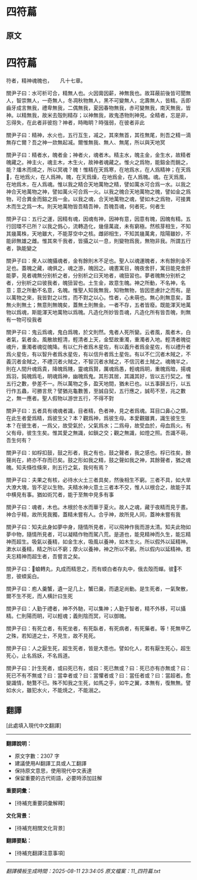 # 四符萹

## 原文

# 四符萹

符者，精神魂魄也，　　凡十七章。

關尹子曰：水可析可合，精無人也。火因膏因薪，神無我也。故耳蔽前後皆可聞無人，智崇無人，一奇無人，冬凋秋物無人，黑不可變無人，北壽無人，皆精。舌即齒牙成言無我，禮卑無我，二偶無我，夏因春物無我，赤可變無我，南天無我，皆神。以精無我，故米去殻則精存；以神無我，故鬼憑物則神見。全精者，忘是非，忘得失，在此者非彼抱？神者，時晦眀？時强弱，在彼者非此

關尹子曰：精神，水火也，五行互生，㓕之，其來無首，其徃無尾，則吾之精一滴無存亡爾？吾之神一欻無起㓕。爾惟無我、無人、無尾，所以與天地冥

關尹子曰：精者水，魄者金；神者火，魂者木。精主水，魄主金，金生水，故精者魄藏之。神主火，魂主木，木生火，故神者魂藏之。惟火之爲物，能鎔金而銷之，能？燔木而燒之，所以冥魂？魄！惟精在天爲寒，在地爲水，在人爲精神；在天爲𤍠，在地爲火，在人爲神。魄，在天爲燥，在地爲金，在人爲魄。魂。在天爲風，在地爲木，在人爲魂。惟以我之精合天地萬物之精，譬如萬水可合爲一水。以我之神合天地萬物之神，譬如萬火可合爲一火。以我之魄合天地萬物之魄，譬如金之爲物，可合異金而鎔之爲一金。以我之魂，合天地萬物之魂，譬如木之爲物，可接異木而生之爲一木。則天地萬物皆吾精吾神，吾魄吾魂，何者死，何者生

關尹子曰：五行之運，因精有魂，因魂有神，因神有意，因意有魄，因魄有精。五行回環不已所？以我之僞心，流轉造化，㡬億萬𡻕，未有窮極。然核芽相生，不知其㡬萬株，天地雖大，不能芽空中之核。雌卵相生，不知其㡬萬禽，陰陽雖妙，不能卵無雄之雌。惟其來千我者，皆攝之以一息，則變物爲我，無物非我。所謂五行者，孰能變之

關尹子曰：衆人以魄攝魂者，金有餘則木不足也。聖人以魂運魄者，木有餘則金不足也。蓋魄之藏，魂俱之，魂之游，魄因之。魂晝寓目，魄夜舍肝，寓目能見舍肝能夢，見者魂無分别析之者，分别析之曰天地者，魂狃習也。夢者魄無分别析之者，分别析之曰彼我者，魄狃習也。土生金，故意生魄。神之所動，不名神，名意；意之所動不名意，名魄。惟聖人知我無我，知物無物，皆因思慮計之而有。是以萬物之來，我皆對之以性，而不對之以心。性者，心未萌也。無心則無意矣，蓋無火則無土；無意則無魄矣，蓋無土則無金。一者不存，五者皆廢。既能渾天地萬物以爲魂，斯能渾天地萬物以爲魄。凡造化所妙皆吾魂，凡造化所有皆吾魄，則無有一物可役我者

關尹子曰：鬼云爲魂，鬼白爲魄，於文則然。鬼者人死所變。云者風，風者木，白者氣，氣者金。風散故輕清，輕清者上天，金堅故重濁，重濁者入地。輕清者魄從魂升，重濁者魂從魄降。有以仁升者爲木星佐，有以義升者爲金星佐，有以禮升者爲火星佐，有以智升者爲水星佐，有以信升者爲土星佐。有以不仁沉者木賊之，不義沉者金賊之，不禮沉者火賊之，不智沉者水賊之，不信沉者土賊之。魂魄半之，則在人間升魂爲貴，降魄爲賤，靈魂爲賢，厲魂爲愚，輕魂爲眀，重魄爲暗，揚魂爲羽，鈍魄爲毛，眀魂爲神，幽魄爲鬼。其形其居，其識其好，皆以五行契之。惟五行之數，參差不一。所以萬物之多，盈天地間，猶未已也。以五事歸五行，以五行作五蟲，可勝言㢤？譬猶兆龜數蓍，至誠自契，五行應之，誠苟不至，兆之數之，無一應者。聖人假物以游世五行，不得不對

關尹子曰：五者具有魂魂者識，目者精，色者神，見之者爲魂。耳目口鼻心之類，在此生者愛爲精，爲彼生父？本？觀爲神，爲彼生母。本愛觀雖異，識生彼生生本？在彼生者，一爲父，故受氣於，父氣爲水；二爲母，故受血於，母血爲火。有父有母，彼生生矣。惟其愛之無識，如鎖之交；觀之無識，如燈之照。吾識不萌，吾生何有？

關尹子曰：如桴扣鼓，鼓之形者，我之有也，鼓之聲者，我之感也。桴已徃矣，餘聲尚在，終亦不存而已矣。鼓之形如我之精，鼓之聲如我之神，其餘聲者，猶之魂魄。知夫倏徃倏來，則五行之氣，我何有焉？

關尹子曰：夫果之有核，必待水火土三者具矣，然後相生不窮。三者不具，如大旱大潦大塊，皆不足以生物。夫精水神火意土三者本不交，惟人以根合之，故能于其中横見有事。猶如術咒者，能于至無中見多有事

關尹子曰：魂者，木也。木根於冬水而華于夏火。故人之魂，藏于夜精而見于晝。神合乎精，故所見我獨，蓋精未嘗有人。合乎神，故所見人同，蓋神未嘗有我

關尹子曰：知夫此身如夢中身，隨情所見者，可以飛神作我而游太清。知夫此物如夢中物，隨情所見者，可以凝精作物而駕八荒。是道也，能見精神而久生，能忘精神而超生。吸氣以養精，如金生水，吸風以養神，如木生火。所以假外以延精神。漱水以養精，精之所以不窮；摩火以養神，神之所以不窮。所以假内以延精神。若夫忘精神而超生者，吾嘗言之矣。

關尹子曰：𧏙蜋轉丸，丸成而精思之，而有蝡白者存丸中，俄去殻而蟬。彼𧏙不思，彼蝡奚白。

關尹子曰：庖人羹蟹，遺一足几上，蟹已羹，而遺足尚動。是生死者，一氣聚散，爾不生不死，而人横計曰生死

關尹子曰：人勤于禮者，神不外馳，可以集神；人勤于智者，精不外移，可以攝精。仁則陽而眀，可以輕魂；義則陰而冥，可以御魄。

關尹子曰：有死立者，有死坐者，有死臥者，有死病者，有死藥者。等！死無甲乙之殊，若知道之士，不見生，故不見死。

關尹子曰：人之厭生死，超生死者，皆是大患也。譬如化人，若有厭生死心，超生死心，止名爲妖，不名爲道。

關尹子曰：計生死者，或曰死已有，或曰：死已無或？曰：死已亦有亦無或？曰：死已不有不無或？曰：當幸者或？曰：當懼者或？曰：當任者或？曰：當超者。愈變識情，馳鶩不已。殊不知我之生死，如馬之手，如牛之翼，本無有，復無無。譬如水火，雖犯水火，不能焼之，不能溺之。

## 翻譯

[此處填入現代中文翻譯]

---

**翻譯說明：**
- 原文字數：2307 字
- 建議使用AI翻譯工具或人工翻譯
- 保持原文意思，使用現代中文表達
- 保留重要的古代術語，必要時添加註解

**重要詞彙：**
- [待補充重要詞彙解釋]

**文化背景：**
- [待補充相關文化背景]

**翻譯要點：**
- [待補充翻譯注意事項]

---
*翻譯模板生成時間：2025-08-11 23:34:05*
*原文檔案：11_四符萹.txt*

